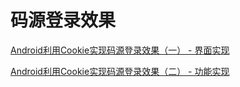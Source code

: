 # 码源登录效果

[Android利用Cookie实现码源登录效果（一） - 界面实现](http://www.codefrom.com/c/90)

[Android利用Cookie实现码源登录效果（二） - 功能实现](http://www.codefrom.com/c/94)
